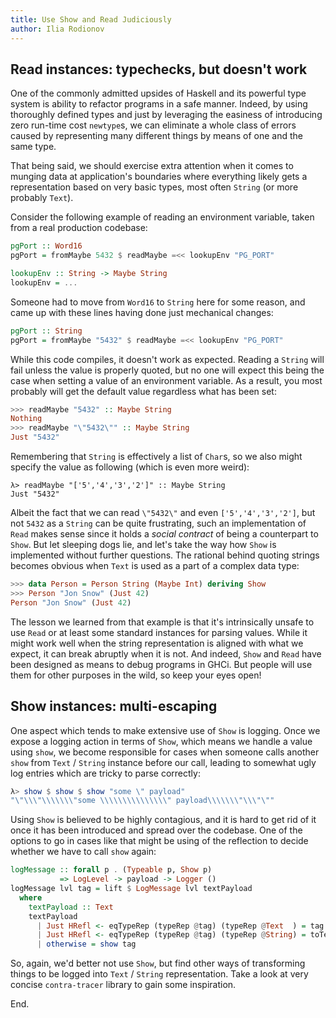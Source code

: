 ```yaml
---
title: Use Show and Read Judiciously
author: Ilia Rodionov
---
```


## Read instances: typechecks, but doesn't work

One of the commonly admitted upsides of Haskell and its powerful type system is
ability to refactor programs in a safe manner. Indeed, by using thoroughly defined
types and just by leveraging the easiness of introducing zero run-time cost
`newtype`s, we can eliminate a whole class of errors caused by representing many
different things by means of one and the same type.

That being said, we should exercise extra attention when it comes to munging data
at application's boundaries where everything likely gets a representation based on
very basic types, most often `String` (or more probably `Text`).

Consider the following example of reading an environment variable, taken from a 
real production codebase:

```Haskell
pgPort :: Word16
pgPort = fromMaybe 5432 $ readMaybe =<< lookupEnv "PG_PORT"

lookupEnv :: String -> Maybe String
lookupEnv = ...
```

Someone had to move from `Word16` to `String` here for some reason, and came up with
these lines having done just mechanical changes:

```Haskell
pgPort :: String
pgPort = fromMaybe "5432" $ readMaybe =<< lookupEnv "PG_PORT"
```

While this code compiles, it doesn't work as expected. Reading a `String` will fail
unless the value is properly quoted, but no one will expect this being the case when
setting a value of an environment variable. As a result, you most probably will get the
default value regardless what has been set:

```Haskell
>>> readMaybe "5432" :: Maybe String
Nothing
>>> readMaybe "\"5432\"" :: Maybe String
Just "5432"
```

Remembering that `String` is effectively a list of `Char`s, so we also might specify the
value as following (which is even more weird):

```
λ> readMaybe "['5','4','3','2']" :: Maybe String
Just "5432"
```

Albeit the fact that we can read `\"5432\"` and even `['5','4','3','2']`, but not `5432`
as a `String` can be quite frustrating, such an implementation of `Read` makes sense since
it holds a *social contract* of being a counterpart to `Show`. But let sleeping dogs lie,
and let's take the way how `Show` is implemented without further questions. The rational
behind quoting strings becomes obvious when `Text` is used as a part of a complex data type:

```Haskell
>>> data Person = Person String (Maybe Int) deriving Show
>>> Person "Jon Snow" (Just 42)
Person "Jon Snow" (Just 42)
```

The lesson we learned from that example is that it's intrinsically unsafe to use `Read` or at least
some standard instances for parsing values. While it might work well when the string representation
is aligned with what we expect, it can break abruptly when it is not. And indeed, `Show`
and `Read` have been designed as means to debug programs in GHCi. But people will use
them for other purposes in the wild, so keep your eyes open!

## Show instances: multi-escaping

One aspect which tends to make extensive use of `Show` is logging. Once we expose a logging
action in terms of `Show`, which means we handle a value using `show`, we become responsible
for cases when someone calls another `show` from `Text` / `String` instance before our call,
leading to somewhat ugly log entries which are tricky to parse correctly:

```Haskell
λ> show $ show $ show "some \" payload"
"\"\\\"\\\\\\\"some \\\\\\\\\\\\\\\" payload\\\\\\\"\\\"\""
```

Using `Show` is believed to be highly contagious, and it is hard to get rid of it once it
has been introduced and spread over the codebase. One of the options to go in cases like that
might be using of the reflection to decide whether we have to call `show` again:

```Haskell
logMessage :: forall p . (Typeable p, Show p)
           => LogLevel -> payload -> Logger ()
logMessage lvl tag = lift $ LogMessage lvl textPayload
  where
    textPayload :: Text
    textPayload
      | Just HRefl <- eqTypeRep (typeRep @tag) (typeRep @Text  ) = tag
      | Just HRefl <- eqTypeRep (typeRep @tag) (typeRep @String) = toText tag
      | otherwise = show tag
```

So, again, we'd better not use `Show`, but find other ways of transforming things
to be logged into `Text` / `String` representation. Take a look at very concise
`contra-tracer` library to gain some inspiration.

End.